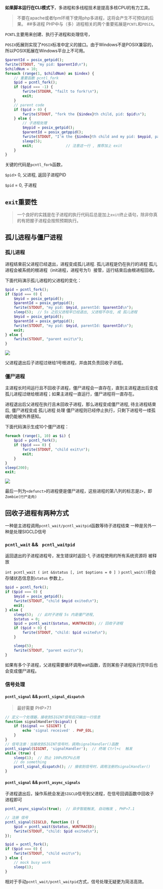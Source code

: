 **如果脚本运行在CLI模式下**，多进程和多线程技术是提高多核CPU的有力工具。

> 不要在apache或者fpm环境下使用php多进程，这将会产生不可预估的后果。
##多进程
PHP中与（多）进程相关的两个重要拓展是`PCNTL`和`POSIX`。

`PCNTL`主要用来创建、执行子进程和处理信号，

`POSIX`拓展则实现了`POSIX`标准中定义的接口。由于Windows不是POSIX兼容的，所以POSIX拓展在Windows平台上不可用。

```php
$parentId = posix_getpid();
fwrite(STDOUT, "my pid: $parentId\n");
$childNum = 10;
foreach (range(1, $childNum) as $index) {
    // 重要函数 pcntl_fork
    $pid = pcntl_fork();
    if ($pid === -1) {
        fwrite(STDERR, "failt to fork!\n");
        exit;
    }
    // parent code
    if ($pid > 0) {
        fwrite(STDOUT, "fork the {$index}th child, pid: $pid\n");
    } else {
		// 子进程处理
        $mypid = posix_getpid();
        $parentId = posix_getppid();
        fwrite(STDOUT, "I'm the {$index}th child and my pid: $mypid, parentId: $parentId\n");
        sleep(5);
        exit;               // 注意这一行 , 推荐加上 exit
    }
}
```

关键的代码是`pcntl_fork`函数，

`$pid`> 0,  父进程, 返回子进程PID

`$pid` = 0, 子进程

## `exit`重要性

> 一个良好的实践是在子进程的执行代码后总是加上`exit`终止语句，除非你真的有把握子进程会按照预期执行。





## 孤儿进程与僵尸进程
 ### 孤儿进程
进程结束前父进程已经退出，进程变成孤儿进程.
孤儿进程是仍在执行的进程
孤儿进程会被系统的根进程（init进程，进程号为1）接管，运行结束后由根进程回收。

下面代码演示孤儿进程的父进程的变化：

```php
$pid = pcntl_fork();
if ($pid === 0) {
    $myid = posix_getpid();
    $parentId = posix_getppid();
    fwrite(STDOUT, "my pid: $myid, parentId: $parentId\n");
    sleep(5);  // 5s 之后父进程早已经退出, 父进程不存在, 成 孤儿进程
    $myid = posix_getpid();
    $parentId = posix_getppid();
    fwrite(STDOUT, "my pid: $myid, parentId: $parentId\n");
    exit;
} else {
    fwrite(STDOUT, "parent exit\n");
}
```
![](https://ws1.sinaimg.cn/large/006tNbRwly1fwi92kknh6j307g02p3yb.jpg)

父进程退出后子进程过继给1号根进程，并由其负责回收子进程。

### 僵尸进程
主进程长时间运行且不回收子进程，僵尸进程会一直存在，直到主进程退出后变成孤儿进程过继给根进程；如果主进程一直运行，僵尸进程将一直存在。



进程退出后父进程在执行且未回收子进程，那么进程变成僵尸进程, 待主进程结束后,  僵尸进程变成 孤儿进程 处理
僵尸进程则已经停止执行，只剩下进程号一缕孤魂仍能被外界感知。

下面代码演示生成10个僵尸进程：

```php
foreach (range(1, 10) as $i) {
    $pid = pcntl_fork();
    if ($pid === 0) {
        fwrite(STDOUT, "child exit\n");
        exit;
    }
}
sleep(200);
exit;
```

![](https://ws3.sinaimg.cn/large/006tNbRwly1fwi95ftvulj30ko07x3yf.jpg)

最后一列为`<defunct>`的进程便是僵尸进程，这些进程的第八列的标志是`Z+`，即`Zombie(行尸走肉)`

## 回收子进程有两种方式
一种是主进程调用`pcntl_wait/pcntl_waitpid`函数等待子进程结束
一种是另外一种是处理SIGCLD信号

### `pcntl_wait`  && ` pcntl_waitpid`
返回退出的子进程进程号，发生错误时返回-1, 子进程使用的所有系统资源将 被释放

`int pcntl_wait ( int &$status [, int $options = 0 ] )`
`pcntl_wait()`将会存储状态信息到`status` 参数上，

```php
$pid = pcntl_fork();
if ($pid === 0) {
    $myid = posix_getpid();
    fwrite(STDOUT, "child $myid exited\n");
    exit;
} else {
    sleep(5);  // 此时子进程 5s 内是僵尸进程, 
    $status = 0;
    $pid = pcntl_wait($status, WUNTRACED); // 回收子进程
    if ($pid > 0) {
        fwrite(STDOUT, "child: $pid exited\n");
    }

    sleep(5);
    fwrite(STDOUT, "parent exit\n");
}
```

如果有多个子进程，父进程需要循环调用wait函数，否则某些子进程执行完毕后也会变成僵尸进程。

###  信号处理 

#### `pcntl_signal`  && `pcntl_signal_dispatch`

>最好需要 PHP>7.1

```php
// 定义一个处理器，接收到SIGINT信号后只输出一行信息
function signalHandler($signal) {
    if ($signal == SIGINT) {
        echo 'signal received' . PHP_EOL;
    }
}
// 信号注册：当接收到SIGINT信号时，调用signalHandler()函数
pcntl_signal(SIGINT, 'signalHandler');  // 终端 Ctrl+c  触发
while (true) {
    sleep(1);  // 防止 100%的CPU占用
    // do something
    pcntl_signal_dispatch(); // 接收到信号时，调用注册的signalHandler()
}


```

####  `pcntl_signal`  && `pcntl_async_signals`
子进程退出后，操作系统会发送`SIGCLD`信号到父进程，在信号回调函数中回收子进程即可

```php
pcntl_async_signals(true);  // 异步智能触发, 自动触发 , PHP>7.1

// 注册 信号
pcntl_signal(SIGCLD, function () {  
    $pid = pcntl_wait($status, WUNTRACED);
    fwrite(STDOUT, "child: $pid exited\n");
});

$pid = pcntl_fork();
if ($pid === 0) {
    fwrite(STDOUT, "child exit\n");
} else {
    // mock busy work
    sleep(1);
}
```

相对于手动`pcntl_wait/pcntl_waitpid`方式，信号处理无疑更为简洁高效。